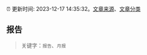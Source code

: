 :alarm_clock: 更新时间: 2023-12-17 14:35:32。[文章来源](/README.md)、[文章分类](/TAGS.md)

## 报告


> 关键字：`报告`、`月报`



